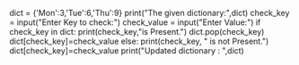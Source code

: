 dict = {'Mon':3,'Tue':6,'Thu':9}
print("The given dictionary:",dict)
check_key = input("Enter Key to check:")
check_value = input("Enter Value:")
if check_key in dict:
     print(check_key,"is Present.")
     dict.pop(check_key)
     dict[check_key]=check_value
else:
 print(check_key, " is not Present.")
dict[check_key]=check_value
print("Updated dictionary : ",dict)
